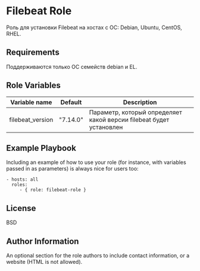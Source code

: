 Filebeat Role
=========

Роль для установки Filebeat на хостах с ОС: Debian, Ubuntu, CentOS, RHEL.

Requirements
------------

Поддерживаются только ОС семейств debian и EL.

Role Variables
--------------


| Variable name | Default | Description |
|-----------------------|----------|-------------------------|
| filebeat_version | "7.14.0" | Параметр, который определяет какой версии filebeat будет установлен |

Example Playbook
----------------

Including an example of how to use your role (for instance, with variables passed in as parameters) is always nice for users too:

    - hosts: all
      roles:
         - { role: filebeat-role }

License
-------

BSD

Author Information
------------------

An optional section for the role authors to include contact information, or a website (HTML is not allowed).
